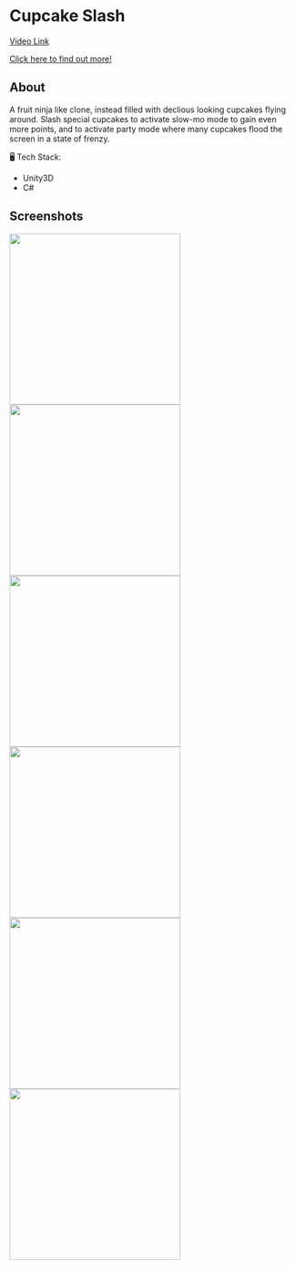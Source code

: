 # Cupcake Slash
[Video Link](https://www.youtube.com/watch?v=BsrmxmqezCA&t=2s)

[Click here to find out more!](https://www.trinax.sg/game/lazada-cupcake-slash/)

## About
A fruit ninja like clone, instead filled with declious looking cupcakes flying around. Slash special cupcakes to activate slow-mo mode to gain even more points, and to activate party mode where many cupcakes flood the screen in a state of frenzy.

:desktop_computer: Tech Stack:
* Unity3D
* C#

## Screenshots
<p float="left">
  <img src="https://user-images.githubusercontent.com/76507555/112208386-456ede00-8c53-11eb-9e12-38ed851ef443.jpeg" width="300" />
  <img src="https://user-images.githubusercontent.com/76507555/112208389-46a00b00-8c53-11eb-8e4b-1c262fb437bd.jpeg" width="300" /> 
  <img src="https://user-images.githubusercontent.com/76507555/112208393-46a00b00-8c53-11eb-8086-f99810cd0b40.jpeg" width="300" /> 
  <img src="https://user-images.githubusercontent.com/76507555/112208396-4738a180-8c53-11eb-8158-7fa0ac261db3.jpeg" width="300" /> 
  <img src="https://user-images.githubusercontent.com/76507555/112208397-47d13800-8c53-11eb-8994-e0c9c484b2a3.jpeg" width="300" /> 
  <img src="https://user-images.githubusercontent.com/76507555/112208401-47d13800-8c53-11eb-8fb5-773236a3873c.jpeg" width="300" /> 
</p>
